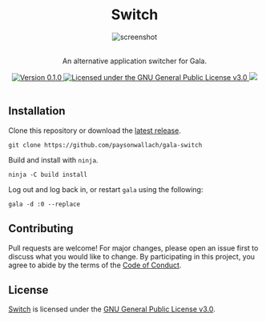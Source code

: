 <div align="center">
  <h1>Switch</h1>
  <img alt="screenshot" src="https://raw.githubusercontent.com/paysonwallach/gala-switch/master/media/screenshot.png">
  <br>
  <br>
  <p>An alternative application switcher for Gala.</p>
  <a href="https://github.com/paysonwallach/gala-switch/releases/latest">
    <img alt="Version 0.1.0" src="https://img.shields.io/badge/version-0.1.0-red.svg?cacheSeconds=2592000&style=flat-square" />
  </a>
  <a href="https://github.com/paysonwallach/gala-switch/blob/master/LICENSE" target="\_blank">
    <img alt="Licensed under the GNU General Public License v3.0" src="https://img.shields.io/github/license/paysonwallach/gala-switch?style=flat-square" />
  <a href=https://buymeacoffee.com/paysonwallach>
    <img src=https://img.shields.io/badge/donate-Buy%20me%20a%20coffe-yellow?style=flat-square>
  </a>
  <br>
  <br>
</div>

## Installation

Clone this repository or download the [latest release](https://github.com/paysonwallach/gala-switch/releases/latest).

```shell
git clone https://github.com/paysonwallach/gala-switch
```

Build and install with `ninja`.

```shell
ninja -C build install
```

Log out and log back in, or restart `gala` using the following:

```shell
gala -d :0 --replace
```

## Contributing

Pull requests are welcome! For major changes, please open an issue first to discuss what you would like to change. By participating in this project, you agree to abide by the terms of the [Code of Conduct](https://github.com/paysonwallach/gala-switch/blob/master/CODE_OF_CONDUCT.md).

## License

[Switch](https://github.com/paysonwallach/gala-switch) is licensed under the [GNU General Public License v3.0](https://github.com/paysonwallach/gala-switch/blob/master/LICENSE).
